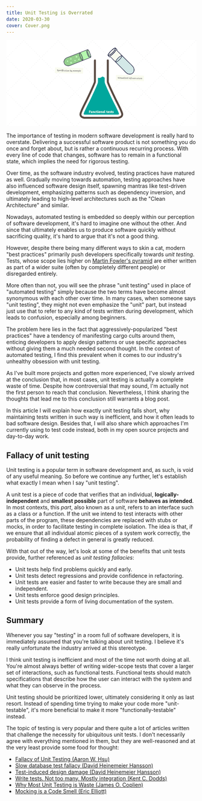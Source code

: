 ```yaml
---
title: Unit Testing is Overrated
date: 2020-03-30
cover: Cover.png
---
```


![cover](Cover.png)

The importance of testing in modern software development is really hard to overstate. Delivering a successful software product is not something you do once and forget about, but is rather a continuous recurring process. With every line of code that changes, software has to remain in a functional state, which implies the need for rigorous testing.

Over time, as the software industry evolved, testing practices have matured as well. Gradually moving towards automation, testing approaches have also influenced software design itself, spawning mantras like test-driven development, emphasizing patterns such as dependency inversion, and ultimately leading to high-level architectures such as the "Clean Architecture" and similar.

Nowadays, automated testing is embedded so deeply within our perception of software development, it's hard to imagine one without the other. And since that ultimately enables us to produce software quickly without sacrificing quality, it's hard to argue that it's not a good thing.

However, despite there being many different ways to skin a cat, modern "best practices" primarily push developers specifically towards *unit testing*. Tests, whose scope lies higher on [Martin Fowler's pyramid](https://martinfowler.com/articles/practical-test-pyramid.html#TheTestPyramid) are either written as part of a wider suite (often by completely different people) or disregarded entirely.

More often than not, you will see the phrase "unit testing" used in place of "automated testing" simply because the two terms have become almost synonymous with each other over time. In many cases, when someone says "unit testing", they might not even emphasize the "unit" part, but instead just use that to refer to any kind of tests written during development, which leads to confusion, especially among beginners.

The problem here lies in the fact that aggressively-popularized "best practices" have a tendency of manifesting cargo cults around them, enticing developers to apply design patterns or use specific approaches without giving them a much needed second thought. In the context of automated testing, I find this prevalent when it comes to our industry's unhealthy obsession with unit testing.

As I've built more projects and gotten more experienced, I've slowly arrived at the conclusion that, in most cases, unit testing is actually a complete waste of time. Despite how controversial that may sound, I'm actually not the first person to reach that conclusion. Nevertheless, I think sharing the thoughts that lead me to this conclusion still warrants a blog post.

In this article I will explain how exactly unit testing falls short, why maintaining tests written in such way is inefficient, and how it often leads to bad software design. Besides that, I will also share which approaches I'm currently using to test code instead, both in my open source projects and day-to-day work.

## Fallacy of unit testing

Unit testing is a popular term in software development and, as such, is void of any useful meaning. So before we continue any further, let's establish what exactly I mean when I say "unit testing".

A unit test is a piece of code that verifies that an individual, **logically-independent** and **smallest possible** part of software **behaves as intended**. In most contexts, this _part_, also known as a _unit_, refers to an interface such as a class or a function. If the unit we intend to test interacts with other parts of the program, these dependencies are replaced with stubs or mocks, in order to facilitate testing in complete isolation. The idea is that, if we ensure that all individual atomic pieces of a system work correctly, the probability of finding a defect in general is greatly reduced.

With that out of the way, let's look at some of the benefits that unit tests provide, further referenced as _unit testing fallacies_:

- Unit tests help find problems quickly and early.
- Unit tests detect regressions and provide confidence in refactoring.
- Unit tests are easier and faster to write because they are small and independent.
- Unit tests enforce good design principles.
- Unit tests provide a form of living documentation of the system.

## Summary

Whenever you say "testing" in a room full of software developers, it is immediately assumed that you're talking about unit testing. I believe it's really unfortunate the industry arrived at this stereotype.

I think unit testing is inefficient and most of the time not worth doing at all. You're almost always better of writing wider-scope tests that cover a larger set of interactions, such as functional tests. Functional tests should match specifications that describe how the user can interact with the system and what they can observe in the process.

Unit testing should be prioritized lower, ultimately considering it only as last resort. Instead of spending time trying to make your code more "unit-testable", it's more beneficial to make it more "functionally-testable" instead.

The topic of testing is very popular and there quite a lot of articles written that challenge the necessity for ubiquitous unit tests. I don't necessarily agree with everything mentioned in them, but they are well-reasoned and at the very least provide some food for thought:

- [Fallacy of Unit Testing (Aaron W. Hsu)](https://www.sacrideo.us/the-fallacy-of-unit-testing)
- [Slow database test fallacy (David Heinemeier Hansson)](https://dhh.dk/2014/slow-database-test-fallacy.html)
- [Test-induced design damage (David Heinemeier Hansson)](https://dhh.dk/2014/test-induced-design-damage.html)
- [Write tests. Not too many. Mostly integration (Kent C. Dodds)](https://kentcdodds.com/blog/write-tests)
- [Why Most Unit Testing is Waste (James O. Coplien)](https://rbcs-us.com/documents/Why-Most-Unit-Testing-is-Waste.pdf)
- [Mocking is a Code Smell (Eric Elliott)](https://medium.com/javascript-scene/mocking-is-a-code-smell-944a70c90a6a)
